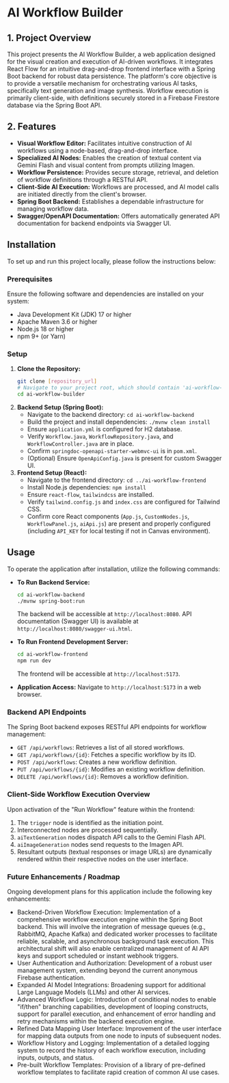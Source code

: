 # AI Workflow Builder

## 1. Project Overview

This project presents the AI Workflow Builder, a web application designed for the visual creation and execution of AI-driven workflows. It integrates React Flow for an intuitive drag-and-drop frontend interface with a Spring Boot backend for robust data persistence. The platform's core objective is to provide a versatile mechanism for orchestrating various AI tasks, specifically text generation and image synthesis. Workflow execution is primarily client-side, with definitions securely stored in a Firebase Firestore database via the Spring Boot API.

## 2. Features

* **Visual Workflow Editor:** Facilitates intuitive construction of AI workflows using a node-based, drag-and-drop interface.
* **Specialized AI Nodes:** Enables the creation of textual content via Gemini Flash and visual content from prompts utilizing Imagen.
* **Workflow Persistence:** Provides secure storage, retrieval, and deletion of workflow definitions through a RESTful API.
* **Client-Side AI Execution:** Workflows are processed, and AI model calls are initiated directly from the client's browser.
* **Spring Boot Backend:** Establishes a dependable infrastructure for managing workflow data.
* **Swagger/OpenAPI Documentation:** Offers automatically generated API documentation for backend endpoints via Swagger UI.

## Installation

To set up and run this project locally, please follow the instructions below:

### Prerequisites

Ensure the following software and dependencies are installed on your system:

* Java Development Kit (JDK) 17 or higher
* Apache Maven 3.6 or higher
* Node.js 18 or higher
* npm 9+ (or Yarn)

### Setup

1.  **Clone the Repository:**
    ```bash
    git clone [repository_url]
    # Navigate to your project root, which should contain 'ai-workflow-backend' and 'ai-workflow-frontend'
    cd ai-workflow-builder
    ```
2.  **Backend Setup (Spring Boot):**
    * Navigate to the backend directory: `cd ai-workflow-backend`
    * Build the project and install dependencies: `./mvnw clean install`
    * Ensure `application.yml` is configured for H2 database.
    * Verify `Workflow.java`, `WorkflowRepository.java`, and `WorkflowController.java` are in place.
    * Confirm `springdoc-openapi-starter-webmvc-ui` is in `pom.xml`.
    * (Optional) Ensure `OpenApiConfig.java` is present for custom Swagger UI.
3.  **Frontend Setup (React):**
    * Navigate to the frontend directory: `cd ../ai-workflow-frontend`
    * Install Node.js dependencies: `npm install`
    * Ensure `react-flow`, `tailwindcss` are installed.
    * Verify `tailwind.config.js` and `index.css` are configured for Tailwind CSS.
    * Confirm core React components (`App.js`, `CustomNodes.js`, `WorkflowPanel.js`, `aiApi.js`) are present and properly configured (including `API_KEY` for local testing if not in Canvas environment).

## Usage

To operate the application after installation, utilize the following commands:

* **To Run Backend Service:**
    ```bash
    cd ai-workflow-backend
    ./mvnw spring-boot:run
    ```
  The backend will be accessible at `http://localhost:8080`. API documentation (Swagger UI) is available at `http://localhost:8080/swagger-ui.html`.

* **To Run Frontend Development Server:**
    ```bash
    cd ai-workflow-frontend
    npm run dev
    ```
  The frontend will be accessible at `http://localhost:5173`.

* **Application Access:**
  Navigate to `http://localhost:5173` in a web browser.

### Backend API Endpoints

The Spring Boot backend exposes RESTful API endpoints for workflow management:

* `GET /api/workflows`: Retrieves a list of all stored workflows.
* `GET /api/workflows/{id}`: Fetches a specific workflow by its ID.
* `POST /api/workflows`: Creates a new workflow definition.
* `PUT /api/workflows/{id}`: Modifies an existing workflow definition.
* `DELETE /api/workflows/{id}`: Removes a workflow definition.

### Client-Side Workflow Execution Overview

Upon activation of the "Run Workflow" feature within the frontend:
1.  The `trigger` node is identified as the initiation point.
2.  Interconnected nodes are processed sequentially.
3.  `aiTextGeneration` nodes dispatch API calls to the Gemini Flash API.
4.  `aiImageGeneration` nodes send requests to the Imagen API.
5.  Resultant outputs (textual responses or image URLs) are dynamically rendered within their respective nodes on the user interface.


### Future Enhancements / Roadmap
Ongoing development plans for this application include the following key enhancements:
- Backend-Driven Workflow Execution: Implementation of a comprehensive workflow execution engine within the Spring Boot backend. This will involve the integration of message queues (e.g., RabbitMQ, Apache Kafka) and dedicated worker processes to facilitate reliable, scalable, and asynchronous background task execution. This architectural shift will also enable centralized management of AI API keys and support scheduled or instant webhook triggers.
- User Authentication and Authorization: Development of a robust user management system, extending beyond the current anonymous Firebase authentication.
- Expanded AI Model Integrations: Broadening support for additional Large Language Models (LLMs) and other AI services.
- Advanced Workflow Logic: Introduction of conditional nodes to enable "if/then" branching capabilities, development of looping constructs, support for parallel execution, and enhancement of error handling and retry mechanisms within the backend execution engine.
- Refined Data Mapping User Interface: Improvement of the user interface for mapping data outputs from one node to inputs of subsequent nodes.
- Workflow History and Logging: Implementation of a detailed logging system to record the history of each workflow execution, including inputs, outputs, and status.
- Pre-built Workflow Templates: Provision of a library of pre-defined workflow templates to facilitate rapid creation of common AI use cases.